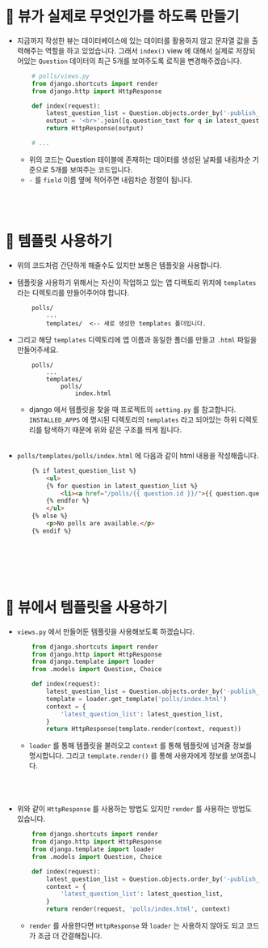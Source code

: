 # 🔔 뷰가 실제로 무엇인가를 하도록 만들기

- 지금까지 작성한 뷰는 데이터베이스에 있는 데이터를 활용하지 않고 문자열 값을 출력해주는 역할을 하고 있었습니다. 그래서 `index()` view 에 대해서 실제로 저장되어있는 `Question` 데이터의 최근 5개를 보여주도록 로직을 변경해주겠습니다. 
    ```python
        # polls/views.py
        from django.shortcuts import render
        from django.http import HttpResponse

        def index(request):
            latest_question_list = Question.objects.order_by('-publish_date')[:5]
            output = '<br>'.join([q.question_text for q in latest_question_list])
            return HttpResponse(output)

        # ...
    ```
    - 위의 코드는 Question 테이블에 존재하는 데이터를 생성된 날짜를 내림차순 기준으로 5개를 보여주는 코드입니다.
    - `-` 를 `field` 이름 옆에 적어주면 내림차순 정렬이 됩니다. <br/><br/><br/><br/>


# 🔔 템플릿 사용하기

- 위의 코드처럼 간단하게 해줄수도 있지만 보통은 템플릿을 사용합니다.

- 템플릿을 사용하기 위해서는 자신이 작업하고 있는 앱 디렉토리 위치에 `templates` 라는 디렉토리를 만들어주어야 합니다. 
    ```
        polls/
            ...
            templates/  <-- 새로 생성한 templates 폴더입니다.
    ```

- 그리고 해당 `templates` 디렉토리에 앱 이름과 동일한 폴더를 만들고 `.html` 파일을 만들어주세요.
    ```
        polls/
            ...
            templates/
                polls/
                    index.html
    ```
    - django 에서 템플릿을 찾을 때 프로젝트의 `setting.py` 를 참고합니다. `INSTALLED_APPS` 에 명시된 디렉토리의 `templates` 라고 되어있는 하위 디렉토리를 탐색하기 때문에 위와 같은 구조를 띄게 됩니다. <br/><br/>


-  `polls/templates/polls/index.html` 에 다음과 같이 html 내용을 작성해줍니다.
    ```html
        {% if latest_question_list %}
            <ul>
            {% for question in latest_question_list %}
                <li><a href="/polls/{{ question.id }}/">{{ question.question_text }}</a></li>
            {% endfor %}
            </ul>
        {% else %}
            <p>No polls are available.</p>
        {% endif %}
    ``` 
    <br/><br/><br/><br/>


# 🔔 뷰에서 템플릿을 사용하기

- `views.py` 에서 만들어둔 템플릿을 사용해보도록 하겠습니다. 
    ```python
        from django.shortcuts import render
        from django.http import HttpResponse
        from django.template import loader
        from .models import Question, Choice

        def index(request):
            latest_question_list = Question.objects.order_by('-publish_date')[:5]
            template = loader.get_template('polls/index.html')
            context = {
                'latest_question_list': latest_question_list,
            }
            return HttpResponse(template.render(context, request))
    ```
    - `loader` 를 통해 템플릿을 불러오고 `context` 를 통해 템플릿에 넘겨줄 정보를 명시합니다. 그리고 `template.render()` 를 통해 사용자에게 정보를 보여줍니다. <br/><br/><br/><br/>

- 위와 같이 `HttpResponse` 를 사용하는 방법도 있지만 `render` 를 사용하는 방법도 있습니다.  
    ```python
        from django.shortcuts import render
        from django.http import HttpResponse
        from django.template import loader
        from .models import Question, Choice

        def index(request):
            latest_question_list = Question.objects.order_by('-publish_date')[:5]
            context = {
                'latest_question_list': latest_question_list,
            }
            return render(request, 'polls/index.html', context)
    ```
    - `render` 를 사용한다면 `HttpResponse` 와 `loader` 는 사용하지 않아도 되고 코드가 조금 더 간결해집니다. 